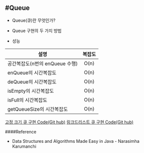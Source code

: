 #Queue  
----

* Queue(큐)란 무엇인가?

* Queue 구현의 두 가지 방법


* 성능

| 설명 | 복잡도  |
|---|:---:|
| 공간복잡도(n번의 enQueue 수행) | O(n) |
| enQueue의 시간복잡도 | O(n) |
| deQueue의 시간복잡도 | O(n) |
| isEmpty의 시간복잡도 | O(n) |
| isFull의 시간복잡도 |  O(n) |
| getQueueSize의 시간복잡도  | O(n) |




[고정 크기 큐 구현 Code(Git hub)](www.hashcode.co.kr)
[링크드리스트 큐 구현 Code(Git hub)](www.hashcode.co.kr)



####Reference
* Data Structures and Algorithms Made Easy in Java - Narasimha Karumanchi
